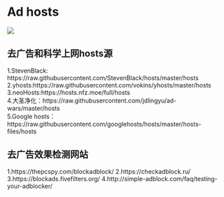 # Ad hosts

<img src="https://coverfiles.alphacoders.com/592/59226.jpg" />
<h2>去广告和科学上网hosts源</h2>
1.StevenBlack: https://raw.githubusercontent.com/StevenBlack/hosts/master/hosts
<br/>
2.yhosts:https://raw.githubusercontent.com/vokins/yhosts/master/hosts
<br/>
3.neoHosts:https://hosts.nfz.moe/full/hosts
<br/>
4.大圣净化：https://raw.githubusercontent.com/jdlingyu/ad-wars/master/hosts
<br/>
5.Google hosts：https://raw.githubusercontent.com/googlehosts/hosts/master/hosts-files/hosts
<br/>

<h2>去广告效果检测网站</h2>
1.https://thepcspy.com/blockadblock/
2.https://checkadblock.ru/
3.https://blockads.fivefilters.org/
4.http://simple-adblock.com/faq/testing-your-adblocker/
